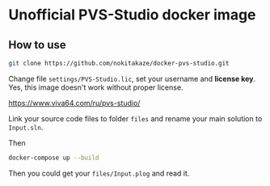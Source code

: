﻿# Unofficial PVS-Studio docker image

## How to use
```sh
git clone https://github.com/nokitakaze/docker-pvs-studio.git
```

Change file `settings/PVS-Studio.lic`, set your username and **license key**. Yes, this image doesn't work without proper license.

https://www.viva64.com/ru/pvs-studio/

Link your source code files to folder `files` and rename your main solution to `Input.sln`.

Then 
```sh
docker-compose up --build
```

Then you could get your `files/Input.plog` and read it.
